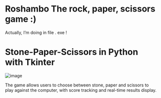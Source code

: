# Roshambo The rock, paper, scissors game :) 
 Actually, I’m doing in file . exe ! 
 
# Stone-Paper-Scissors in Python with Tkinter
![image](https://github.com/ShHaWkK/Roshambo/assets/51519814/c1b14dbe-3f31-4330-baaf-a245edda3ba7)

The game allows users to choose between stone, paper and scissors to play against the computer, with score tracking and real-time results display.

